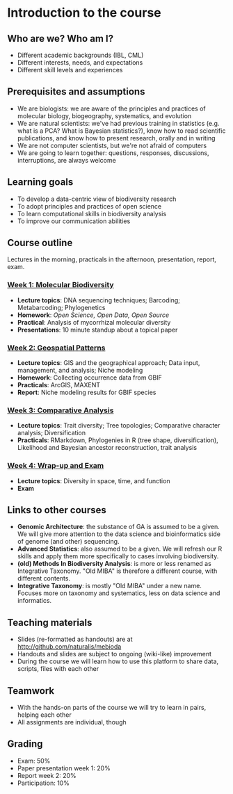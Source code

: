 Introduction to the course
==========================

Who are we? Who am I?
---------------------
- Different academic backgrounds (IBL, CML)
- Different interests, needs, and expectations
- Different skill levels and experiences

Prerequisites and assumptions
-----------------------------
- We are biologists: we are aware of the principles and 
  practices of molecular biology, biogeography, systematics,
  and evolution
- We are natural scientists: we've had previous training
  in statistics (e.g. what is a PCA? What is Bayesian 
  statistics?), know how to read scientific publications, 
  and know how to present research, orally and in writing
- We are not computer scientists, but we're not afraid of
  computers
- We are going to learn together: questions, responses,
  discussions, interruptions, are always welcome

Learning goals
--------------
- To develop a data-centric view of biodiversity research
- To adopt principles and practices of open science
- To learn computational skills in biodiversity analysis
- To improve our communication abilities

Course outline
--------------
Lectures in the morning, practicals in the afternoon, 
presentation, report, exam.

### [Week 1: Molecular Biodiversity](../)
- **Lecture topics**: DNA sequencing techniques; Barcoding; 
  Metabarcoding; Phylogenetics
- **Homework**: _Open Science, Open Data, Open Source_
- **Practical**: Analysis of mycorrhizal molecular diversity
- **Presentations**: 10 minute standup about a topical paper

### [Week 2: Geospatial Patterns](../../week2)
- **Lecture topics**: GIS and the geographical approach;
  Data input, management, and analysis; Niche modeling
- **Homework**: Collecting occurrence data from GBIF
- **Practicals**: ArcGIS, MAXENT
- **Report**: Niche modeling results for GBIF species

### [Week 3: Comparative Analysis](../../week3)
- **Lecture topics**: Trait diversity; Tree topologies;
  Comparative character analysis; Diversification
- **Practicals**: RMarkdown, Phylogenies in R (tree shape,
  diversification), Likelihood and Bayesian ancestor 
  reconstruction, trait analysis

### [Week 4: Wrap-up and Exam](../../week4)
- **Lecture topics**: Diversity in space, time, and function
- **Exam**

Links to other courses
----------------------

- **Genomic Architecture**: the substance of GA is assumed 
  to be a given. We will give more attention to the data
  science and bioinformatics side of genome (and other)
  sequencing.
- **Advanced Statistics**: also assumed to be a given. We
  will refresh our R skills and apply them more specifically
  to cases involving biodiversity.
- **(old) Methods In Biodiversity Analysis**: is more or less
  renamed as Integrative Taxonomy. "Old MIBA" is therefore a
  different course, with different contents.
- **Integrative Taxonomy**: is mostly "Old MIBA" under a new
  name. Focuses more on taxonomy and systematics, less on 
  data science and informatics.

Teaching materials
------------------

- Slides (re-formatted as handouts) are at http://github.com/naturalis/mebioda
- Handouts and slides are subject to ongoing (wiki-like) improvement
- During the course we will learn how to use this platform to
  share data, scripts, files with each other

Teamwork
--------

- With the hands-on parts of the course we will try to learn in pairs,
  helping each other
- All assignments are individual, though

Grading
-------
- Exam: 50%
- Paper presentation week 1: 20%
- Report week 2: 20%
- Participation: 10%
